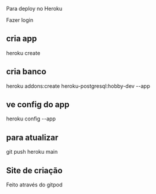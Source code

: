 Para deploy no Heroku

Fazer login

## cria app
heroku create <nome do app>

## cria banco
heroku addons:create heroku-postgresql:hobby-dev --app <nome do app>

## ve config do app
heroku config --app <nome do app>

## para atualizar

git push heroku main

## Site de criação

Feito através do gitpod
